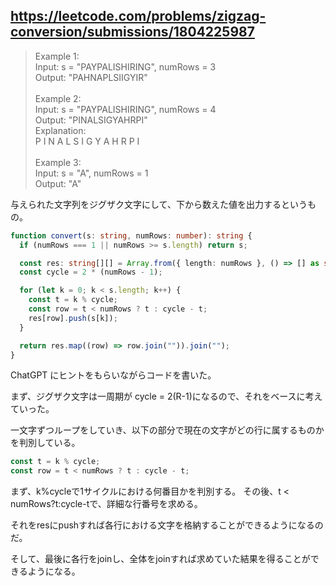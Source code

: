 ## https://leetcode.com/problems/zigzag-conversion/submissions/1804225987

> Example 1:<br>
> Input: s = "PAYPALISHIRING", numRows = 3<br>
> Output: "PAHNAPLSIIGYIR"<br><br>
> Example 2:<br>
> Input: s = "PAYPALISHIRING", numRows = 4<br>
> Output: "PINALSIGYAHRPI"<br>
> Explanation:<br>
> P I N
> A L S I G
> Y A H R
> P I<br><br>
> Example 3:<br>
> Input: s = "A", numRows = 1<br>
> Output: "A"<br>

与えられた文字列をジグザク文字にして、下から数えた値を出力するというもの。

```ts
function convert(s: string, numRows: number): string {
  if (numRows === 1 || numRows >= s.length) return s;

  const res: string[][] = Array.from({ length: numRows }, () => [] as string[]);
  const cycle = 2 * (numRows - 1);

  for (let k = 0; k < s.length; k++) {
    const t = k % cycle;
    const row = t < numRows ? t : cycle - t;
    res[row].push(s[k]);
  }

  return res.map((row) => row.join("")).join("");
}
```

ChatGPT にヒントをもらいながらコードを書いた。

まず、ジグザク文字は一周期が cycle = 2(R-1)になるので、それをベースに考えていった。

一文字ずつループをしていき、以下の部分で現在の文字がどの行に属するものかを判別している。
```ts
const t = k % cycle;
const row = t < numRows ? t : cycle - t;
```

まず、k%cycleで1サイクルにおける何番目かを判別する。
その後、t < numRows?t:cycle-tで、詳細な行番号を求める。

それをresにpushすれば各行における文字を格納することができるようになるのだ。

そして、最後に各行をjoinし、全体をjoinすれば求めていた結果を得ることができるようになる。
